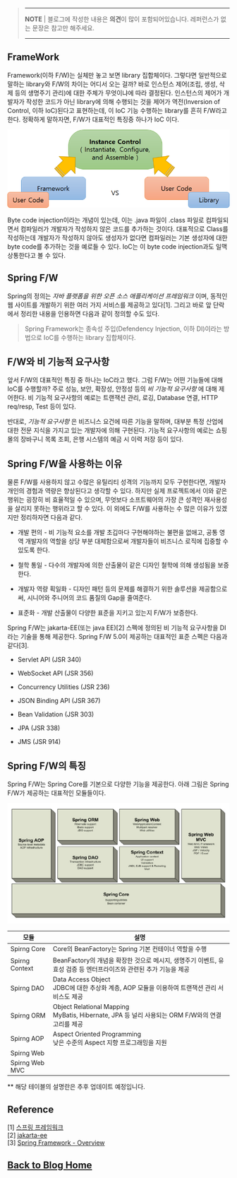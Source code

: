 > ---
> **NOTE** | 블로그에 작성한 내용은 **의견**이 많이 포함되어있습니다. 레퍼런스가 없는 문장은 참고만 해주세요. 
>
> ---

## FrameWork

Framework(이하 F/W)는 실체만 놓고 보면 library 집합체이다. 그렇다면 일반적으로 말하는 library와 F/W의 차이는 어디서 오는 걸까? 바로 인스턴스 제어(조립, 생성, 삭제 등의 생명주기 관리)에 대한 주체가 무엇이냐에 따라 결정된다. 인스턴스의 제어가 개발자가 작성한 코드가 아닌 library에 의해 수행되는 것을 제어가 역전(Inversion of Control, 이하 IoC)된다고 표현하는데, 이 IoC 기능 수행하는 library를 흔히 F/W라고 한다. 정확하게 말하자면, F/W가 대표적인 특징중 하나가 IoC 이다.

![](images/ioc.png "그림 출처 : sanghwan.lee")

Byte code injection이라는 개념이 있는데, 이는 .java 파일이 .class 파일로 컴파일되면서 컴파일러가 개발자가 작성하지 않은 코드를 추가하는 것이다. 대표적으로 Class를 작성하는데 개발자가 작성하지 않아도 생성자가 없다면 컴파일러는 기본 생성자에 대한 byte code를 추가하는 것을 예로들 수 있다. IoC는 이 byte code injection과도 일맥상통한다고 볼 수 있다.

## Spring F/W

Spring의 정의는 _자바 플랫폼을 위한 오픈 소스 애플리케이션 프레임워크_ 이며, 동적인 웹 사이트를 개발하기 위한 여러 가지 서비스를 제공하고 있다[1]. 그리고 바로 앞 단락에서 정리한 내용을 인용하면 다음과 같이 정의할 수도 있다.

> Spring Framework는 종속성 주입(Defendency Injection, 이하 DI)이라는 방법으로 IoC를 수행하는 library 집합체이다. 

## F/W와 비 기능적 요구사항

앞서 F/W의 대표적인 특징 중 하나는 IoC라고 했다. 그럼 F/W는 어떤 기능들에 대해 IoC를 수행할까? 주로 성능, 보안, 확장성, 안정성 등의 _비 기능적 요구사항_ 에 대해 제어한다. 비 기능적 요구사항의 예로는 트랜잭션 관리, 로깅, Database 연결, HTTP req/resp, Test 등이 있다.

반대로, _기능적 요구사항_ 은 비즈니스 요건에 따른 기능을 말하며, 대부분 특정 산업에 대한 전문 지식을 가지고 있는 개발자에 의해 구현된다. 기능적 요구사항의 예로는 쇼핑몰의 장바구니 목록 조회, 은행 시스템의 예금 시 이력 저장 등이 있다. 

## Spring F/W을 사용하는 이유

물론 F/W를 사용하지 않고 수많은 유틸리티 성격의 기능까지 모두 구현한다면, 개발자 개인의 경험과 역량은 향상된다고 생각할 수 있다. 하지만 실제 프로젝트에서 이와 같은 행위는 굉장히 비 효율적일 수 있으며, 무엇보다 소프트웨어의 가장 큰 성격인 재사용성을 살리지 못하는 행위라고 할 수 있다. 이 외에도 F/W를 사용하는 수 많은 이유가 있겠지만 정리하자면 다음과 같다.

- 개발 편의 - 비 기능적 요소를 개발 초깁마다 구현해야하는 불편을 없애고, 공통 영역 개발자의 역할을 상당 부분 대체함으로써 개발자들이 비즈니스 로직에 집중할 수 있도록 한다.

- 철학 통일 - 다수의 개발자에 의한 산출물이 같은 디자인 철학에 의해 생성됨을 보증한다.

- 개발자 역량 획일화 - 디자인 패턴 등의 문제를 해결하기 위한 솔루션을 제공함으로써, 시니어와 주니어의 코드 품질의 Gap을 줄여준다.

- 표준화 - 개발 산출물이 다양한 표준을 지키고 있는지 F/W가 보증한다.

Spring F/W는 jakarta-EE(또는 java EE)[2] 스펙에 정의된 비 기능적 요구사항을 DI라는 기술을 통해 제공한다. Spring F/W 5.0이 제공하는 대표적인 표준 스펙은 다음과 같다[3].

  - Servlet API (JSR 340) 

  - WebSocket API (JSR 356) 
  
  - Concurrency Utilities (JSR 236) 
  
  - JSON Binding API (JSR 367) 
  
  - Bean Validation (JSR 303)
  
  - JPA (JSR 338)
  
  - JMS (JSR 914) 

## Spring F/W의 특징

Spring F/W는 Spring Core를 기본으로 다양한 기능을 제공한다. 아래 그림은 Spring F/W가 제공하는 대표적인 모듈들이다.

![](images/spring-modules.png "그림 출처 : https://spring.io/")

|모듈|설명|
|---|---|
|Spirng Core|Core의 BeanFactory는 Spring 기본 컨테이너 역할을 수행|
|Spirng Context|BeanFactory의 개념을 확장한 것으로 메시지, 생명주기 이벤트, 유효성 검증 등 엔터프라이즈와 관련된 추가 기능을 제공|
|Spirng DAO|Data Access Object <br/> JDBC에 대한 추상화 계층, AOP 모듈을 이용하여 트랜잭션 관리 서비스도 제공|
|Spirng ORM|Object Relational Mapping <br/> MyBatis, Hibernate, JPA 등 널리 사용되는 ORM F/W와의 연결고리를 제공|
|Spirng AOP|Aspect Oriented Programming <br/> 낮은 수준의 Aspect 지향 프로그래밍을 지원|
|Spirng Web| |
|Spirng Web MVC| |

** 해당 테이블의 설명란은 추후 업데이트 예정입니다.

## Reference
[1] [스프링 프레임워크](https://ko.wikipedia.org/wiki/%EC%8A%A4%ED%94%84%EB%A7%81_%ED%94%84%EB%A0%88%EC%9E%84%EC%9B%8C%ED%81%AC "https://ko.wikipedia.org/wiki/스프링_프레임워크")  
[2] [jakarta-ee](https://www.zdnet.com/article/good-bye-jee-hello-jakarta-ee/ "Oracle이 Sun을 인수하면서 오픈소스 진영의 jakarta-ee가 주목받고 있다.")  
[3] [Spring Framework - Overview](https://docs.spring.io/spring/docs/current/spring-framework-reference/overview.html#overview)

## [**Back to Blog Home**](../README.md)
